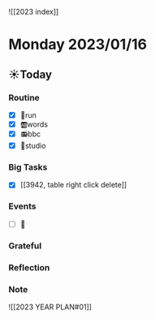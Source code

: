 ![[2023 index]]
# Monday 2023/01/16
## ☀Today
### Routine
- [x] 🏃run
- [x] 🆎words
- [x] 📻bbc
- [x] 📘studio
### Big Tasks
* [x] [[3942, table right click delete]]
### Events
* [ ] 📆
### Grateful
### Reflection
### Note

![[2023 YEAR PLAN#01]]